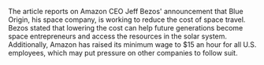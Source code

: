 The article reports on Amazon CEO Jeff Bezos' announcement that Blue Origin, his space company, is working to reduce the cost of space travel. Bezos stated that lowering the cost can help future generations become space entrepreneurs and access the resources in the solar system. Additionally, Amazon has raised its minimum wage to $15 an hour for all U.S. employees, which may put pressure on other companies to follow suit.